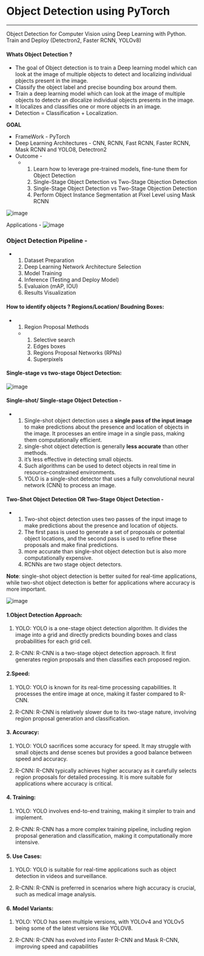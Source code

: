 # Object Detection using PyTorch
---

Object Detection for Computer Vision using Deep Learning with Python. Train and Deploy (Detectron2, Faster RCNN, YOLOv8)

#### Whats Object Detection ?
- The goal of Object detection is to train a Deep learning model which can look at the image of multiple objects to detect and localizing individual pbjects present in the image.
- Classify the object label and precise bounding box around them.
- Train a deep learning model which can look at the image of multiple objects to detectv an dlocalize individual objects presents in the image.
- It localizes and classifies one or more objects in an image.
- Detection = Classification + Localization.  

**GOAL**
- FrameWork - PyTorch
- Deep Learning Architectures - CNN, RCNN, Fast RCNN, Faster RCNN, Mask RCNN and YOLO8, Detectron2
- Outcome -
  - 1. Learn how to leverage pre-trained models, fine-tune them for Object Detection
    2. Single-Stage Object Detection vs Two-Stage Objection Detection
    3. Single-Stage Object Detection vs Two-Stage Objection Detection
    4. Perform Object Instance Segmentation at Pixel Level using Mask RCNN

![image](https://github.com/user-attachments/assets/44cf948b-e746-40a6-ba38-c0e3cd97e438)

Applications -
![image](https://github.com/user-attachments/assets/9fa67948-a8c6-4ced-b86b-da3b1407b085)


### Object Detection Pipeline -
- 1. Dataset Preparation
  2. Deep Learning Network Architecture Selection
  3. Model Training
  4. Inference (Testing and Deploy Model)
  5. Evaluaion (mAP, IOU)
  6. Results Visualization

#### How to identify objects ? Regions/Location/ Boudning Boxes:
- 1. Region Proposal Methods
  - 1. Selective search
    2. Edges boxes
    3. Regions Proposal Networks (RPNs)
    4. Superpixels
       

#### Single-stage vs two-stage Object Detection:

![image](https://github.com/user-attachments/assets/cb932c97-3aaf-4b42-96eb-555e4eca747b)


#### Single-shot/ Single-stage Object Detection -
- 1. Single-shot object detection uses a **single pass of the input image** to make predictions about the presence and location of objects in the image. It processes an entire image in a single pass, making them computationally efficient.
  2. single-shot object detection is generally **less accurate** than other methods.
  3. it’s less effective in detecting small objects.
  4. Such algorithms can be used to detect objects in real time in resource-constrained environments.
  5. YOLO is a single-shot detector that uses a fully convolutional neural network (CNN) to process an image.


#### Two-Shot Object Detection OR Two-Stage Object Detection -
- 1. Two-shot object detection uses two passes of the input image to make predictions about the presence and location of objects.
  2. The first pass is used to generate a set of proposals or potential object locations, and the second pass is used to refine these proposals and make final predictions.
  3. more accurate than single-shot object detection but is also more computationally expensive.
  4. RCNNs are  two stage object detectors.


**Note**: single-shot object detection is better suited for real-time applications, while two-shot object detection is better for applications where accuracy is more important.

![image](https://github.com/user-attachments/assets/d15e9b6c-1de3-44b6-9265-2c718328eaf7)

#### 1.Object Detection Approach:
1. YOLO: YOLO is a one-stage object detection algorithm. It divides the image into a grid and directly predicts bounding boxes and class probabilities for each grid cell.

2. R-CNN: R-CNN is a two-stage object detection approach. It first generates region proposals and then classifies each proposed region.

#### 2.Speed:

1. YOLO: YOLO is known for its real-time processing capabilities. It processes the entire image at once, making it faster compared to R-CNN.

2. R-CNN: R-CNN is relatively slower due to its two-stage nature, involving region proposal generation and classification.

#### 3. Accuracy:

1. YOLO: YOLO sacrifices some accuracy for speed. It may struggle with small objects and dense scenes but provides a good balance between speed and accuracy.

2. R-CNN: R-CNN typically achieves higher accuracy as it carefully selects region proposals for detailed processing. It is more suitable for applications where accuracy is critical.

#### 4. Training:

1. YOLO: YOLO involves end-to-end training, making it simpler to train and implement.

2. R-CNN: R-CNN has a more complex training pipeline, including region proposal generation and classification, making it computationally more intensive.

#### 5. Use Cases:

1. YOLO: YOLO is suitable for real-time applications such as object detection in videos and surveillance.

2. R-CNN: R-CNN is preferred in scenarios where high accuracy is crucial, such as medical image analysis.

#### 6. Model Variants:

1. YOLO: YOLO has seen multiple versions, with YOLOv4 and YOLOv5 being some of the latest versions like YOLOV8.

2. R-CNN: R-CNN has evolved into Faster R-CNN and Mask R-CNN, improving speed and capabilities
